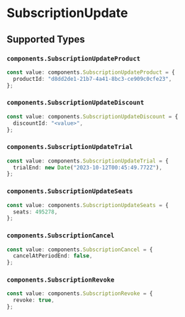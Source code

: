 # SubscriptionUpdate


## Supported Types

### `components.SubscriptionUpdateProduct`

```typescript
const value: components.SubscriptionUpdateProduct = {
  productId: "d8dd2de1-21b7-4a41-8bc3-ce909c0cfe23",
};
```

### `components.SubscriptionUpdateDiscount`

```typescript
const value: components.SubscriptionUpdateDiscount = {
  discountId: "<value>",
};
```

### `components.SubscriptionUpdateTrial`

```typescript
const value: components.SubscriptionUpdateTrial = {
  trialEnd: new Date("2023-10-12T00:45:49.772Z"),
};
```

### `components.SubscriptionUpdateSeats`

```typescript
const value: components.SubscriptionUpdateSeats = {
  seats: 495278,
};
```

### `components.SubscriptionCancel`

```typescript
const value: components.SubscriptionCancel = {
  cancelAtPeriodEnd: false,
};
```

### `components.SubscriptionRevoke`

```typescript
const value: components.SubscriptionRevoke = {
  revoke: true,
};
```

